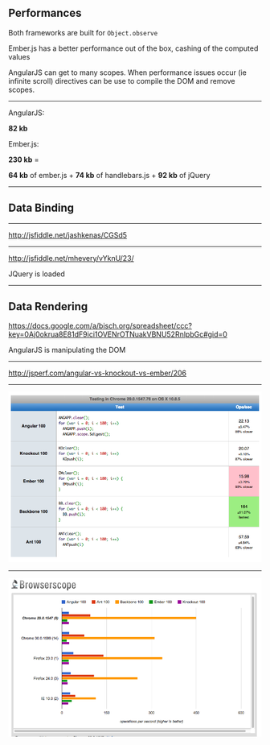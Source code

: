 ## Performances

Both frameworks are built for `Object.observe`

Ember.js has a better performance out of the box, cashing of the computed values

AngularJS can get to many scopes. When performance issues occur (ie infinite scroll) directives can be use to compile the DOM and remove scopes.

---

AngularJS:

**82 kb**

Ember.js: 

**230 kb** = 

**64 kb** of ember.js + **74 kb** of handlebars.js + **92 kb** of jQuery 

---

## Data Binding

---

http://jsfiddle.net/jashkenas/CGSd5

---

http://jsfiddle.net/mhevery/vYknU/23/

JQuery is loaded

---

## Data Rendering

https://docs.google.com/a/bisch.org/spreadsheet/ccc?key=0Aj0okrua8E81dF9ici1OVENrOTNuakVBNU52RnlpbGc#gid=0

AngularJS is manipulating the DOM

---

http://jsperf.com/angular-vs-knockout-vs-ember/206

---

<img src="assets/09-comparison/jsperf01.png">

---

<img src="assets/09-comparison/jsperf02.png">
